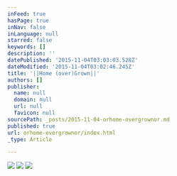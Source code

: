```yaml
---
inFeed: true
hasPage: true
inNav: false
inLanguage: null
starred: false
keywords: []
description: ''
datePublished: '2015-11-04T03:03:03.528Z'
dateModified: '2015-11-04T03:02:46.245Z'
title: '||Home (over)Grown||'
authors: []
publisher:
  name: null
  domain: null
  url: null
  favicon: null
sourcePath: _posts/2015-11-04-orhome-overgrownor.md
published: true
url: orhome-overgrownor/index.html
_type: Article

---
```

![](https://the-grid-user-content.s3-us-west-2.amazonaws.com/6d8fe777-bfaf-4116-8fb1-94e50a3ba53c.jpg)
![](https://the-grid-user-content.s3-us-west-2.amazonaws.com/3ca1fede-6004-4ffe-ae8c-e118609e9e61.jpg)
![](https://the-grid-user-content.s3-us-west-2.amazonaws.com/9f9c7b7e-c524-4c1e-945a-ccfc08174543.jpg)
